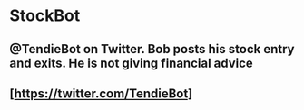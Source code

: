 # StockBot

## @TendieBot on Twitter. Bob posts his stock entry and exits. He is not giving financial advice 
## [https://twitter.com/TendieBot]
